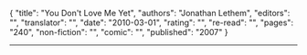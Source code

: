{
"title": "You Don't Love Me Yet",
"authors": "Jonathan Lethem",
"editors": "",
"translator": "",
"date": "2010-03-01",
"rating": "",
"re-read": "",
"pages": "240",
"non-fiction": "",
"comic": "",
"published": "2007"
}

---
